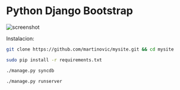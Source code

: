 Python Django Bootstrap
=======================

![screenshot](https://lh5.googleusercontent.com/-WjFWSHA3MjY/UnJX9Qm1AiI/AAAAAAAAD0A/9JsWq6kKUa4/w959-h859-no/temp.jpg)


Instalacion:

```bash
git clone https://github.com/martinovic/mysite.git && cd mysite

sudo pip install -r requirements.txt

./manage.py syncdb

./manage.py runserver
```
